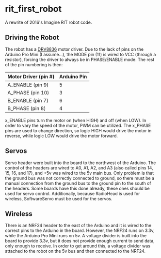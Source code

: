 # rit_first_robot

A rewrite of 2016's Imagine RIT robot code.

## Driving the Robot

The robot has a [DRV8836](http://www.ti.com/lit/ds/symlink/drv8836.pdf) motor driver. Due to the lack of pins on the Arduino Pro Mini (I assume...), the MODE pin (11) is wired to VCC (through a resistor), forcing the driver to always be in PHASE/ENABLE mode. The rest of the pin numbering is then:

Motor Driver (pin #) | Arduino Pin
-------------------- | -----------
A_ENABLE (pin 9) | 5
A_PHASE (pin 10) | 3
B_ENABLE (pin 7) | 6
B_PHASE (pin 8) | 4

x_ENABLE pins turn the motor on (when HIGH) and off (when LOW). In order to vary the speed of the motor, PWM can be utilized. The x_PHASE pins are used to change direction, so logic HIGH would drive the motor in reverse, while logic LOW would drive the motor forward.

## Servos

Servo header were built into the board to the northwest of the Arduino. The control of the headers are wired to A0, A1, A2, and A3 (also called pins 14, 15, 16, and 17), and +5v was wired to the 5v main bus. Only problem is that the ground bus was not correctly connected to ground, so there must be a manual connection from the ground bus to the ground pin to the south of the headers. Some boards have this done already, these ones should be used for servo control. Additionally, because RadioHead is used for wireless, SoftwareServo must be used for the servos.

## Wireless

There is an NRF24 header to the east of the Arduino and it is wired to the correct pins to the Arduino in the board. However, the NRF24 runs on 3.3v, while the Arduino Pro Mini runs on 5v. A voltage divider is built into the board to provide 3.3v, but it does not provide enough current to send data, only enough to receive. In order to get around this, a voltage divider was attached to the robot on the 5v bus and then connected to the NRF24.
